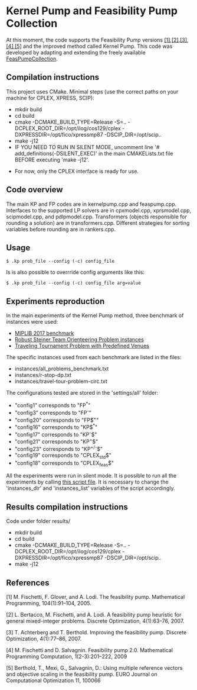 # Kernel Pump and Feasibility Pump Collection

At this moment, the code supports the Feasibility Pump versions [[1]](#1),[[2]](#2),[[3]](#3),[[4]](#4),[[5]](#5) and the improved method called Kernel Pump.
This code was developed by adapting and extending the freely available [FeasPumpCollection](https://github.com/GioniMexi/FeasPumpCollection).

Compilation instructions
------------------------

This project uses CMake. Minimal steps (use the correct paths on your machine for CPLEX, XPRESS, SCIP):

- mkdir build
- cd build
- cmake -DCMAKE_BUILD_TYPE=Release -S=.. -DCPLEX_ROOT_DIR=/opt/ilog/cos129/cplex -DXPRESSDIR=/opt/fico/xpressmp87 -DSCIP_DIR=/opt/scip..
- make -j12
- IF YOU NEED TO RUN IN SILENT MODE, uncomment line '# add_definitions(-DSILENT_EXEC)' in the main CMAKELists.txt file BEFORE executing 'make -j12'.

* For now, only the CPLEX interface is ready for use.

Code overview
-------------

The main KP and FP codes are in kernelpump.cpp and feaspump.cpp. Interfaces to the supported LP solvers are in cpxmodel.cpp, xprsmodel.cpp, scipmodel.cpp, and pdlpmodel.cpp.
Transformers (objects responsible for rounding a solution) are in transformers.cpp. Different strategies for sorting variables before rounding are in rankers.cpp.

Usage
-------------
```
$ .kp prob_file --config (-c) config_file
```

Is is also possible to overrride config arguments like this:
```
$ .kp prob_file --config (-c) config_file arg=value
```

Experiments reproduction
-------------
In the main experiments of the Kernel Pump method, three benchmark of instances were used:
- [MIPLIB 2017 benchmark](https://miplib.zib.de/downloads/benchmark.zip)
- [Robust Steiner Team Orienteering Problem instances](https://drive.google.com/file/d/1LPPfpt_mbNgHhu0PWz8pNHT4-Qvi9ACa/view?usp=drive_link)
- [Traveling Tournament Problem with Predefined Venues](https://drive.google.com/file/d/1cf_0n4XnAH7WJKVh6aOf6OI10p2Ep7c0/view?usp=drive_link)

The specific instances used from each benchmark are listed in the files:
- instances/all_problems_benchmark.txt
- instances/r-stop-dp.txt
- instances/travel-tour-problem-circ.txt

The configurations tested are stored in the 'settings/all' folder:
- "config1" corresponds to "FP<sup>*</sup>"
- "config3" corresponds to "FP<sup>-</sup>"
- "config20" corresponds to "FP$<sup>+</sup>"
- "config16" corresponds to "KP$<sup>*</sup>"
- "config17" corresponds to "KP<sup>-</sup>$"
- "config21" corresponds to "KP<sup>+</sup>$"
- "config23" corresponds to "KP<sup>+/-</sup>$"
- "config19" corresponds to "CPLEX<sub>std</sub>$"
- "config18" corresponds to "CPLEX<sub>feas</sub>$"

All the experiments were run in silent mode.
It is possible to run all the experiments by calling [this script file](script). It is necessary to change the 'instances_dir' and 'instances_list' variables of the script accordingly.

Results compilation instructions
--------------------------------

Code under folder results/

- mkdir build
- cd build
- cmake -DCMAKE_BUILD_TYPE=Release -S=.. -DCPLEX_ROOT_DIR=/opt/ilog/cos129/cplex -DXPRESSDIR=/opt/fico/xpressmp87 -DSCIP_DIR=/opt/scip..
- make -j12

References
-------------
<a id="1">[1]</a> 
M. Fischetti, F. Glover, and A. Lodi. The feasibility pump. Mathematical
Programming, 104(1):91–104, 2005.

<a id="2">[2]</a> 
L. Bertacco, M. Fischetti, and A. Lodi. A feasibility pump heuristic for
general mixed-integer problems. Discrete Optimization, 4(1):63–76, 2007.

<a id="3">[3]</a> 
T. Achterberg and T. Berthold. Improving the feasibility pump. Discrete
Optimization,     4(1):77–86, 2007.

<a id="4">[4]</a> 
M. Fischetti and D. Salvagnin. Feasibility pump 2.0. Mathematical Programming 
Computation, 1(2-3):201–222, 2009

<a id="">[5]</a> 
Berthold, T., Mexi, G., Salvagnin, D.: Using multiple reference vectors and objective
scaling in the feasibility pump. EURO Journal on Computational Optimization
11, 100066 
